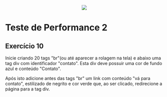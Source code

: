 <p align="center">
    <img src="https://www.infnet.edu.br/infnet/wp-content/themes/infnet.homepage//assets/img/LogoInfnetRodape.png"/>
</p>

# Teste de Performance 2

## Exercício 10

Inicie criando 20 tags "br"(ou até aparecer a rolagem na tela) e abaixo uma tag div com identificador "contato". Esta div deve possuir uma cor de fundo azul e conteúdo "Contato".

Após isto adicione antes das tags "br" um link com conteúdo "vá para contato", estilizado de negrito e cor verde que, ao ser clicado, redirecione a página para a tag div.